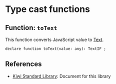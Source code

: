 # Type cast functions

## Function: `toText`
This function converts JavaScript value to [Text](https://github.com/steelwheels/KiwiScript/blob/master/KiwiLibrary/Document/Class/Text.md).
````
declare function toText(value: any): TextIF ;
````

## References
* [Kiwi Standard Library](https://github.com/steelwheels/KiwiScript/blob/master/KiwiLibrary/Document/Library.md): Document for this library
